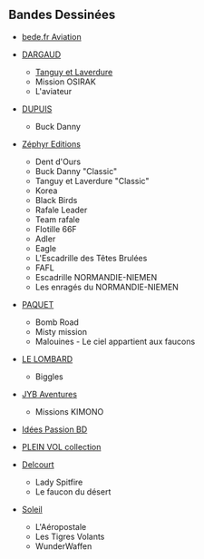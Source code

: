 ## Bandes Dessinées

* [bede.fr Aviation](https://www.bede.fr/bd-aviation)

* [DARGAUD](https://www.dargaud.com/)
    * [Tanguy et Laverdure](https://www.dargaud.com/bd/tanguy-et-laverdure)
    * Mission OSIRAK
    * L'aviateur
* [DUPUIS](https://www.dupuis.com/catalogue/FR/accueil.html)
    * Buck Danny
* [Zéphyr Editions](http://www.zephyreditions.fr/)
    * Dent d'Ours
    * Buck Danny  "Classic"
    * Tanguy et Laverdure "Classic"
    * Korea
    * Black Birds
    * Rafale Leader
    * Team rafale
    * Flotille 66F
    * Adler
    * Eagle
    * L'Escadrille des Têtes Brulées
    * FAFL
    * Escadrille NORMANDIE-NIEMEN
    * Les enragés du NORMANDIE-NIEMEN
* [PAQUET](https://www.editionspaquet.com/genres/aviation)
    * Bomb Road
    * Misty mission
    * Malouines - Le ciel appartient aux faucons
* [LE LOMBARD](https://www.lelombard.com/bd?q=aviation)
    * Biggles
* [JYB Aventures](http://www.jybaventures.net/asp/index.asp)
    * Missions KIMONO
* [Idées Passion BD](http://ideesplus.fr/les-collections/plein-vol/)
* [PLEIN VOL collection](http://ideesplus.fr/les-collections/plein-vol/)
* [Delcourt](https://www.editions-delcourt.fr/recherche.html?type=catalogue&q=aviation)
    * Lady Spitfire
    * Le faucon du désert
* [Soleil](https://www.soleilprod.com/recherche.html?type=catalogue&q=aviation)
    * L'Aéropostale
    * Les Tigres Volants
    * WunderWaffen